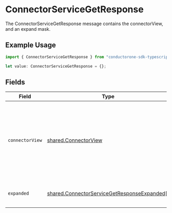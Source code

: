 # ConnectorServiceGetResponse

The ConnectorServiceGetResponse message contains the connectorView, and an expand mask.

## Example Usage

```typescript
import { ConnectorServiceGetResponse } from "conductorone-sdk-typescript/sdk/models/shared";

let value: ConnectorServiceGetResponse = {};
```

## Fields

| Field                                                                                                                         | Type                                                                                                                          | Required                                                                                                                      | Description                                                                                                                   |
| ----------------------------------------------------------------------------------------------------------------------------- | ----------------------------------------------------------------------------------------------------------------------------- | ----------------------------------------------------------------------------------------------------------------------------- | ----------------------------------------------------------------------------------------------------------------------------- |
| `connectorView`                                                                                                               | [shared.ConnectorView](../../../sdk/models/shared/connectorview.md)                                                           | :heavy_minus_sign:                                                                                                            | The ConnectorView object provides a connector response object, as well as JSONPATHs to related objects provided by expanders. |
| `expanded`                                                                                                                    | [shared.ConnectorServiceGetResponseExpanded](../../../sdk/models/shared/connectorservicegetresponseexpanded.md)[]             | :heavy_minus_sign:                                                                                                            | The array of expanded items indicated by the request.                                                                         |